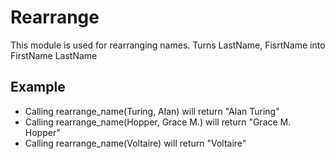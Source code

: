 # Rearrange


This module is used for rearranging names.
Turns LastName, FisrtName into FirstName LastName

## Example

* Calling rearrange_name(Turing, Alan) will return "Alan Turing"
* Calling rearrange_name(Hopper, Grace M.) will return "Grace M. Hopper"
* Calling rearrange_name(Voltaire) will return "Voltaire"